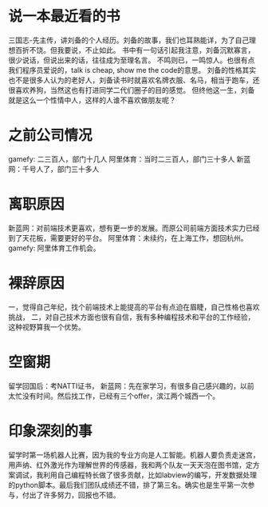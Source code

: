# 说一本最近看的书
三国志-先主传，讲刘备的个人经历。刘备的故事，我们也耳熟能详，为了自己理想百折不饶。但我要说，不止如此。
书中有一句话引起我注意，刘备沉默寡言，很少说话，但说出来的话，往往成为至理名言。
不鸣则已，一鸣惊人。也很有点我们程序员爱说的，talk is cheap, show me the code的意思。
刘备的性格其实也不是很多人认为的老好人，刘备读书时就喜欢名牌衣服、名马，相当于跑车，还很喜欢养狗，当然这也有打进同学二代们圈子的目的感觉。
但终他这一生，刘备就是这么一个性情中人，这样的人谁不喜欢做朋友呢？

# 之前公司情况
gamefy: 二三百人，部门十几人
阿里体育：当时二三百人，部门三十多人
新蓝网：千号人了，部门三十多人

# 离职原因
新蓝网：对前端技术更喜欢，想有更一步的发展。而原公司前端方面技术实力已经到了天花板，需要更好的平台。
阿里体育：未续约，在上海工作，想回杭州。
gamefy: 阿里体育工作机会。

# 裸辞原因
一，觉得自己年纪，找个前端技术上能提高的平台有点迫在眉睫，自己性格也喜欢挑战，
二，对自己技术方面也很有自信，我有多种编程技术和平台的工作经验，这种视野算我一个优势。

# 空窗期
留学回国后：考NATTI证书，
新蓝网：先在家学习，有很多自己感兴趣的，以前太忙没有时间。然后找工作，已经有三个offer，滨江两个城西一个。

# 印象深刻的事
留学时第一场机器人比赛，因为我的专业方向是人工智能。机器人要负责走迷宫，用声纳、红外激光作为理解世界的传感器，我和两个队友一天天泡在图书馆，定方案调试，我利用自己编程特长做了很多贡献，比如labview的编写，开发数据处理的python脚本。最后我们团队成绩还不错，排了第三名。确实也是生平第一次参与，付出了许多努力，回报也不错。


